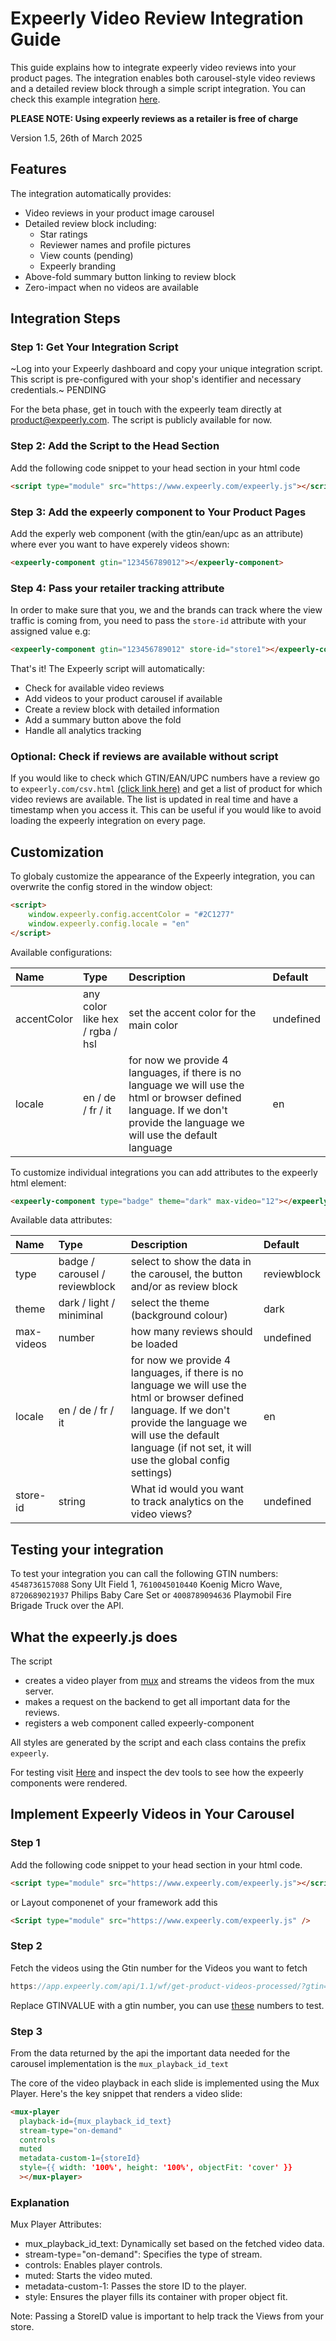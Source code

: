 # Expeerly Video Review Integration Guide

This guide explains how to integrate expeerly video reviews into your product pages. The integration enables both carousel-style video reviews and a detailed review block through a simple script integration. You can check this example integration [here](https://v0-expeerly-demo-shop-whqyon.vercel.app/).

**PLEASE NOTE: Using expeerly reviews as a retailer is free of charge**

Version 1.5, 26th of March 2025

## Features

The integration automatically provides:

- Video reviews in your product image carousel
- Detailed review block including:
  - Star ratings
  - Reviewer names and profile pictures
  - View counts (pending)
  - Expeerly branding
- Above-fold summary button linking to review block
- Zero-impact when no videos are available

## Integration Steps

### Step 1: Get Your Integration Script

~Log into your Expeerly dashboard and copy your unique integration script. This script is pre-configured with your shop's identifier and necessary credentials.~ PENDING

For the beta phase, get in touch with the expeerly team directly at <product@expeerly.com>. The script is publicly available for now.

### Step 2: Add the Script to the Head Section

Add the following code snippet to your head section in your html code

```html
<script type="module" src="https://www.expeerly.com/expeerly.js"></script>
```

### Step 3: Add the expeerly component to Your Product Pages

Add the experly web component (with the gtin/ean/upc as an attribute) where ever you want to have experely videos shown:

```html
<expeerly-component gtin="123456789012"></expeerly-component>
```

### Step 4: Pass your retailer tracking attribute

In order to make sure that you, we and the brands can track where the view traffic is coming from, you need to pass the `store-id` attribute with your assigned value e.g:

```html
<expeerly-component gtin="123456789012" store-id="store1"></expeerly-component>
```

That's it! The Expeerly script will automatically:

- Check for available video reviews
- Add videos to your product carousel if available
- Create a review block with detailed information
- Add a summary button above the fold
- Handle all analytics tracking

### Optional: Check if reviews are available without script

If you would like to check which GTIN/EAN/UPC numbers have a review go to `expeerly.com/csv.html` [(click link here)](https://expeerly.com/csv.html) and get a list of product for which video reviews are available. The list is updated in real time and have a timestamp when you access it. This can be useful if you would like to avoid loading the expeerly integration on every page.

## Customization

To globaly customize the appearance of the Expeerly integration, you can overwrite the config stored in the window object:

```html
<script>
    window.expeerly.config.accentColor = "#2C1277"
    window.expeerly.config.locale = "en"
</script>
```

Available configurations:

| Name | Type | Description | Default |
| :--- | :--- | :---- | :--- |
| accentColor | any color like hex / rgba / hsl | set the accent color for the main color | undefined |
| locale | en / de / fr / it | for now we provide 4 languages, if there is no language we will use the html or browser defined language. If we don't provide the language we will use the default language | en |

To customize individual integrations you can add attributes to the expeerly html element:

```html
<expeerly-component type="badge" theme="dark" max-video="12"></expeerly-component>
```

Available data attributes:

| Name | Type | Description | Default |
| :--- | :--- | :--- | :--- |
| type | badge / carousel / reviewblock | select to show the data in the carousel, the button and/or as review block | reviewblock |
| theme | dark / light / miniminal | select the theme (background colour) | dark |
| max-videos | number | how many reviews should be loaded | undefined |
| locale | en / de / fr / it | for now we provide 4 languages, if there is no language we will use the html or browser defined language. If we don't provide the language we will use the default language  (if not set, it will use the global config settings) | en |
| store-id | string | What id would you want to track analytics on the video views? | undefined |

## Testing your integration

To test your integration you can call the following GTIN numbers: `4548736157088` Sony Ult Field 1, `7610045010440` Koenig Micro Wave, `8720689021937` Philips Baby Care Set or `4008789094636` Playmobil Fire Brigade Truck over the API.

## What the expeerly.js does

The script

- creates a video player from [mux](https://www.mux.com/) and streams the videos from the mux server.
- makes a request on the backend to get all important data for the reviews.
- registers a web component called expeerly-component

All styles are generated by the script and each class contains the prefix `expeerly`.

For testing visit [Here](https://expeerly.com/demo.html) and inspect the dev tools to see how the expeerly components were rendered.

## Implement Expeerly Videos in Your Carousel

### Step 1

Add the following code snippet to your head section in your html code.

```html
<script type="module" src="https://www.expeerly.com/expeerly.js"></script>
```

or Layout componenet of your framework add this

```html
<Script type="module" src="https://www.expeerly.com/expeerly.js" />
```

### Step 2

Fetch the videos using the Gtin number for the Videos you want to fetch

```js
https://app.expeerly.com/api/1.1/wf/get-product-videos-processed/?gtin=GTINVALUE
```

Replace GTINVALUE with a gtin number, you can use [these](#testing-your-integration)
 numbers to test.

### Step 3

From the data returned by the api the important data needed for the carousel implementation is the `mux_playback_id_text`

The core of the video playback in each slide is implemented using the Mux Player. Here's the key snippet that renders a video slide:

```html
<mux-player
  playback-id={mux_playback_id_text}
  stream-type="on-demand"
  controls
  muted
  metadata-custom-1={storeId}
  style={{ width: '100%', height: '100%', objectFit: 'cover' }}
  ></mux-player>
```

### Explanation

Mux Player Attributes:

- mux_playback_id_text: Dynamically set based on the fetched video data.
- stream-type="on-demand": Specifies the type of stream.
- controls: Enables player controls.
- muted: Starts the video muted.
- metadata-custom-1: Passes the store ID to the player.
- style: Ensures the player fills its container with proper object fit.

Note: Passing a StoreID value is important to help track the Views from your store.
